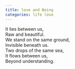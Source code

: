 ```yaml
---
title: love and Being
categories: life love
---
```


It lies between us,  
Raw and beautiful.  
We stand on the same ground,  
Invisible beneath us.  
Two drops of the same sea,  
It flows between us,  
Beyond understanding.
